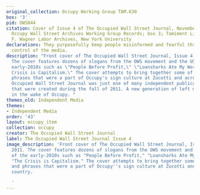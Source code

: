 ```yaml
---
original_collection: Occupy Working Group TAM.630
box: '3'
pid: OWS044
citation: Cover of Issue 4 of The Occupied Wall Street Journal, November 2011; TAM.630
  Occupy Wall Street Archives Working Group Records; box 3; Tamiment Library/Robert
  F. Wagner Labor Archives, New York University
declarations: They purposefully keep people misinformed and fearful through their
  control of the media.
description: "Front cover of The Occupied Wall Street Journal, Issue 4, November 2011.
  The cover features dozens of slogans from the OWS movement and the US left of the
  early-2010s such as \"People Before Profit,\" \"Loansharks Ate My World,\" and \"The
  Crisis is Capitalism.\" The cover attempts to bring together some of the logos and
  phrases that were a part of Occupy's sign culture at Zucotti and across the country.\n\nThe
  Occupied Wall Street Journal was just one of many independent publications and websites
  that were created during the fall of 2011. A new generation of left media emerged
  in the wake of Occupy. "
themes_old: Independent Media
themes:
- Independent Media
order: '43'
layout: occupy_item
collection: occupy
creator: The Occupied Wall Street Journal
label: The Occupied Wall Street Journal Issue 4
image_description: 'Front cover of The Occupied Wall Street Journal, Issue 4, November
  2011. The cover features dozens of slogans from the OWS movement and the US left
  of the early-2010s such as "People Before Profit," "Loansharks Ate My World," and
  "The Crisis is Capitalism." The cover attempts to bring together some of the logos
  and phrases that were a part of Occupy''s sign culture at Zucotti and across the
  country.

  '
---
```

